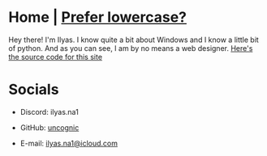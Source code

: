 # **Home | [Prefer lowercase?](https://uncognic.github.io)**
Hey there! I'm Ilyas. I know quite a bit about Windows and I know a little bit of python. And as you can see, I am by no means a web designer. [Here's the source code for this site](https://github.com/wjk4/wjk4.github.io)

# **Socials**

- Discord: ilyas.na1

- GitHub: [uncognic](https://github.com/kryxzz)

- E-mail: ilyas.na1@icloud.com
  
  
  
  
  
  
  
  
